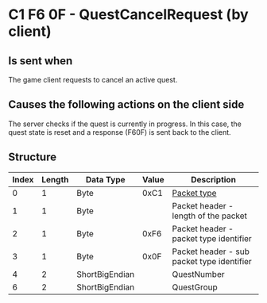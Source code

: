# C1 F6 0F - QuestCancelRequest (by client)

## Is sent when

The game client requests to cancel an active quest.

## Causes the following actions on the client side

The server checks if the quest is currently in progress. In this case, the quest state is reset and a response (F60F) is sent back to the client.

## Structure

| Index | Length | Data Type | Value | Description |
|-------|--------|-----------|-------|-------------|
| 0 | 1 |   Byte   | 0xC1  | [Packet type](PacketTypes.md) |
| 1 | 1 |    Byte   |      | Packet header - length of the packet |
| 2 | 1 |    Byte   | 0xF6  | Packet header - packet type identifier |
| 3 | 1 |    Byte   | 0x0F  | Packet header - sub packet type identifier |
| 4 | 2 | ShortBigEndian |  | QuestNumber |
| 6 | 2 | ShortBigEndian |  | QuestGroup |
